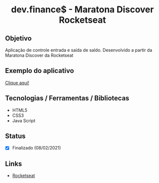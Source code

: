 <h1 align="center">dev.finance$ - Maratona Discover Rocketseat</h1>

## Objetivo
Aplicação de controle entrada e saída de saldo. Desenvolvido a partir da Maratona Discover da Rocketseat

## Exemplo do aplicativo
[Clique aqui!](https://paulo-hst.github.io/maratona-discover/)

## Tecnologias / Ferramentas / Bibliotecas
- HTML5
- CSS3
- Java Script

## Status
- [x] Finalizado (08/02/2021)

## Links
- [Rocketseat](https://app.rocketseat.com.br/)
